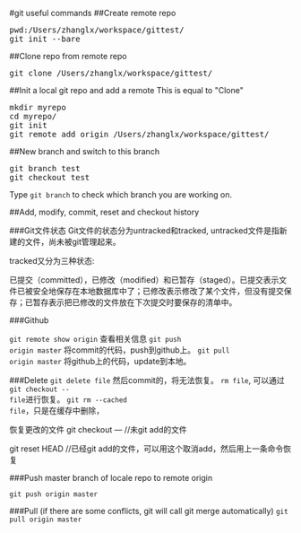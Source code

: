 #git useful commands
##Create remote repo
<pre>
pwd:/Users/zhanglx/workspace/gittest/
git init --bare
</pre>

##Clone repo from remote repo
<pre>
git clone /Users/zhanglx/workspace/gittest/
</pre>

##Init a local git repo and add a remote
This is equal to "Clone"
<pre>
mkdir myrepo
cd myrepo/
git init
git remote add origin /Users/zhanglx/workspace/gittest/
</pre>

##New branch and switch to this branch

<pre>
git branch test
git checkout test
</pre>
Type <code>git branch</code> to check which branch you are working on.

##Add, modify, commit, reset and checkout history

###Git文件状态
Git文件的状态分为untracked和tracked, untracked文件是指新建的文件，尚未被git管理起来。

tracked又分为三种状态:

已提交（committed），已修改（modified）和已暂存（staged）。已提交表示文件已被安全地保存在本地数据库中了；已修改表示修改了某个文件，但没有提交保存；已暂存表示把已修改的文件放在下次提交时要保存的清单中。

###Github

<code>git remote show origin</code> 查看相关信息
<code>git push origin master</code> 将commit的代码，push到github上。
<code>git pull origin master</code> 将github上的代码，update到本地。

###Delete
<code>git delete file</code> 然后commit的，将无法恢复。
<code>rm file</code>, 可以通过<code>git checkout -- file</code>进行恢复。
<code>git rm --cached file</code>，只是在缓存中删除，

恢复更改的文件
git checkout — //未git add的文件

git reset HEAD //已经git add的文件，可以用这个取消add，然后用上一条命令恢复

###Push master branch of locale repo to remote origin

<code>git push origin master</code>

###Pull (if there are some conflicts, git will call git merge automatically)
<code>git pull origin master</code>




